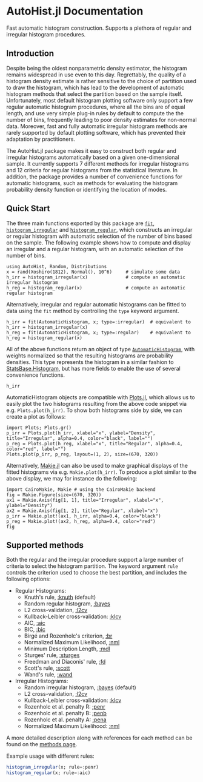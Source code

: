 # AutoHist.jl Documentation

Fast automatic histogram construction. Supports a plethora of regular and irregular histogram procedures.

## Introduction
Despite being the oldest nonparametric density estimator, the histogram remains widespread in use even to this day. Regrettably, the quality of a histogram density estimate is rather sensitive to the choice of partition used to draw the histogram, which has lead to the development of automatic histogram methods that select the partition based on the sample itself. Unfortunately, most default histogram plotting software only support a few regular automatic histogram procedures, where all the bins are of equal length, and use very simple plug-in rules by default to compute the the number of bins, frequently leading to poor density estimates for non-normal data. Moreover, fast and fully automatic irregular histogram methods are rarely supported by default plotting software, which has prevented their adaptation by practitioners.

The AutoHist.jl package makes it easy to construct both regular and irregular histograms automatically based on a given one-dimensional sample. It currently supports 7 different methods for irregular histograms and 12 criteria for regular histograms from the statistical literature. In addition, the package provides a number of convenience functions for automatic histograms, such as methods for evaluating the histogram probability density function or identifying the location of modes.

## Quick Start
The three main functions exported by this package are [`fit`](@ref), [`histogram_irregular`](@ref) and [`histogram_regular`](@ref), which constructs an irregular or regular histogram with automatic selection of the number of bins based on the sample. The following example shows how to compute and display an irregular and a regular histogram, with an automatic selection of the number of bins.

```@example index; continued=true
using AutoHist, Random, Distributions
x = rand(Xoshiro(1812), Normal(), 10^6)     # simulate some data
h_irr = histogram_irregular(x)              # compute an automatic irregular histogram
h_reg = histogram_regular(x)                # compute an automatic regular histogram
```
Alternatively, irregular and regular automatic histograms can be fitted to data using the `fit` method by controlling the `type` keyword argument.
```@example index; continued=true
h_irr = fit(AutomaticHistogram, x; type=:irregular)  # equivalent to h_irr = histogram_irregular(x)
h_reg = fit(AutomaticHistogram, x; type=:regular)    # equivalent to h_reg = histogram_regular(x)
```

All of the above functions return an object of type [`AutomaticHistogram`](@ref), with weights normalized so that the resulting histograms are probability densities. This type represents the histogram in a similar fashion to [StatsBase.Histogram](https://juliastats.org/StatsBase.jl/stable/empirical/#Histograms), but has more fields to enable the use of several convenience functions.
```@example index
h_irr
```

AutomaticHistogram objects are compatible with [Plots.jl](https://github.com/JuliaPlots/Plots.jl), which allows us to easily plot the two histograms resulting from the above code snippet via e.g. `Plots.plot(h_irr)`. To show both histograms side by side, we can create a plot as follows:

```@example index
import Plots; Plots.gr()
p_irr = Plots.plot(h_irr, xlabel="x", ylabel="Density", title="Irregular", alpha=0.4, color="black", label="")
p_reg = Plots.plot(h_reg, xlabel="x", title="Regular", alpha=0.4, color="red", label="")
Plots.plot(p_irr, p_reg, layout=(1, 2), size=(670, 320))
```

Alternatively, [Makie.jl](https://github.com/MakieOrg/Makie.jl) can also be used to make graphical displays of the fitted histograms via e.g. `Makie.plot(h_irr)`. To produce a plot similar to the above display, we may for instance do the following:
```@example index
import CairoMakie, Makie # using the CairoMakie backend
fig = Makie.Figure(size=(670, 320))
ax1 = Makie.Axis(fig[1, 1], title="Irregular", xlabel="x", ylabel="Density")
ax2 = Makie.Axis(fig[1, 2], title="Regular", xlabel="x")
p_irr = Makie.plot!(ax1, h_irr, alpha=0.4, color="black")
p_reg = Makie.plot!(ax2, h_reg, alpha=0.4, color="red")
fig
```

## Supported methods
Both the regular and the irregular procedure support a large number of criteria to select the histogram partition. The keyword argument `rule` controls the criterion used to choose the best partition, and includes the following options:

- Regular Histograms:
    - Knuth's rule, [:knuth](methods.md#bayes,-knuth) (default)
    - Random regular histogram, [:bayes](methods.md#bayes,-knuth)
    - L2 cross-validation, [:l2cv](methods.md#l2cv-(regular))
    - Kullback-Leibler cross-validation: [:klcv](methods.md#klcv-(regular))
    - AIC, [:aic](methods.md#aic)
    - BIC, [:bic](methods.md#bic)
    - Birgé and Rozenholc's criterion, [:br](methods.md#br)
    - Normalized Maximum Likelihood, [:nml](methods.md#nml-(regular))
    - Minimum Description Length, [:mdl](methods.md#mdl)
    - Sturges' rule, [:sturges](methods.md##Sturges'-rule)
    - Freedman and Diaconis' rule, [:fd](methods.md#Freedman-and-Diaconis'-rule)
    - Scott's rule, [:scott](methods.md#Scott's-rule)
    - Wand's rule, [:wand](methods.md#Wand's-rule)
- Irregular Histograms:
    - Random irregular histogram, [:bayes](methods.md#bayes) (default)
    - L2 cross-validation, [:l2cv](methods.md#l2cv-(irregular))
    - Kullback-Leibler cross-validation: [:klcv](methods.md#klcv-(irregular))
    - Rozenholc et al. penalty R: [:penr](methods.md#penr)
    - Rozenholc et al. penalty B: [:penb](methods.md#penb)
    - Rozenholc et al. penalty A: [:pena](methods.md#pena)
    - Normalized Maximum Likelihood: [:nml](methods.md#nml-(irregular))

A more detailed description along with references for each method can be found on the [methods page](methods.md).

Example usage with different rules:
```julia
histogram_irregular(x; rule=:penr)
histogram_regular(x; rule=:aic)
```